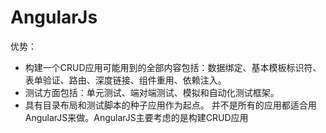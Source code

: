 # AngularJs
优势：
* 构建一个CRUD应用可能用到的全部内容包括：数据绑定、基本模板标识符、表单验证、路由、深度链接、组件重用、依赖注入。
* 测试方面包括：单元测试、端对端测试、模拟和自动化测试框架。
* 具有目录布局和测试脚本的种子应用作为起点。
并不是所有的应用都适合用AngularJS来做。AngularJS主要考虑的是构建CRUD应用
